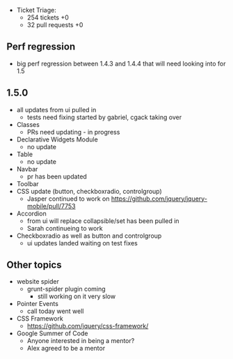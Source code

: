 * Ticket Triage:
  * 254 tickets +0 <!-- 286 -->
  * 32 pull requests +0

## Perf regression
  * big perf regression between 1.4.3 and 1.4.4 that will need looking into for 1.5

## 1.5.0
  * all updates from ui pulled in
    * tests need fixing started by gabriel, cgack taking over
  * Classes
    * PRs need updating - in progress
  * Declarative Widgets Module
    * no update
  * Table
    * no update
  * Navbar
    * pr has been updated
  * Toolbar
  * CSS update (button, checkboxradio, controlgroup)
    * Jasper continued to work on https://github.com/jquery/jquery-mobile/pull/7753
  * Accordion
    * from ui will replace collapsible/set has been pulled in
    * Sarah continueing to work
  * Checkboxradio as well as button and controlgroup
    * ui updates landed waiting on test fixes

## Other topics
  * website spider
    * grunt-spider plugin coming
      * still working on it very slow
  * Pointer Events
    * call today went well
  * CSS Framework
    * https://github.com/jquery/css-framework/
  * Google Summer of Code
    * Anyone interested in being a mentor?
    * Alex agreed to be a mentor
